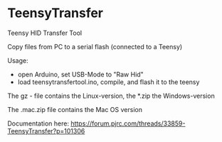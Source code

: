 # TeensyTransfer
Teensy HID Transfer Tool 

Copy files from PC to a serial flash (connected to a Teensy)

Usage:
 - open Arduino, set USB-Mode to "Raw Hid"
 - load teensytransfertool.ino, compile, and flash it to the teensy
 
The gz - file contains the Linux-version, the *.zip the Windows-version

The .mac.zip file contains the Mac OS version

Documentation here:
https://forum.pjrc.com/threads/33859-TeensyTransfer?p=101306
